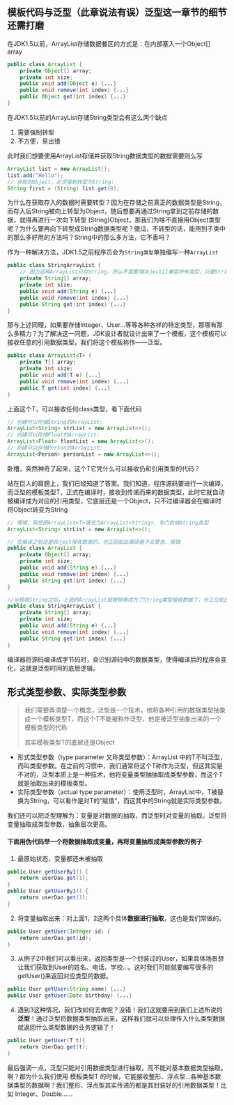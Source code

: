 ## 模板代码与泛型（此章说法有误）泛型这一章节的细节还需打磨

在JDK1.5以前，ArrayList存储数据餐区的方式是：在内部塞入一个Object[] array

~~~ JAVA
public class ArrayList {
    private Object[] array;
    private int size;
    public void add(Object e) {...}
    public void remove(int index) {...}
    public Object get(int index) {...}
}
~~~

在JDK1.5以前的ArrayList存储String类型会有这么两个缺点

1. 需要强制转型
2. 不方便，易出错

此时我们想要使用ArrayList存储并获取String数据类型的数据需要则么写

~~~ java
ArrayList list = new ArrayList();
list.add("Hello");
// 获取到Object，必须强制转型为String:
String first = (String) list.get(0);
~~~

为什么在获取存入的数据时需要转型？因为在存储之前真正的数据类型是String，而存入后String被向上转型为Object，随后想要再通过String拿到之前存储的数据，就得再进行一次向下转型 (String)Object，那我们为啥不直接用Object类型呢？为什么要再向下转型成String数据类型呢？傻瓜，不转型的话，能用到子类中的那么多好用的方法吗？String中的那么多方法，它不香吗？

作为一种解决方法，JDK1.5之前程序员会为`String类型`单独编写一种`ArrayList`

~~~ java
public class StringArrayList {
    // 因为这种ArrayList只存String，所以不需要用Object[]兼容所有类型，只要String[]即可
    private String[] array;
    private int size;
    public void add(String e) {...}
    public void remove(int index) {...}
    public String get(int index) {...}
}
~~~

那与上述同理，如果要存储Integer、User...等等各种各样的特定类型，那哪有那么多精力？为了解决这一问题，JDK设计者就设计出来了一个模板，这个模板可以接收任意的引用数据类型，我们将这个模板称作——泛型。

~~~ java
public class ArrayList<T> {
    private T[] array;
    private int size;
    public void add(T e) {...}
    public void remove(int index) {...}
    public T get(int index) {...}
}
~~~

上面这个T，可以接收任何class类型，看下面代码

~~~ java
// 创建可以存储String的ArrayList:
ArrayList<String> strList = new ArrayList<>();
// 创建可以存储Float的ArrayList:
ArrayList<Float> floatList = new ArrayList<>();
// 创建可以存储Person的ArrayList:
ArrayList<Person> personList = new ArrayList<>();
~~~

卧槽，突然神奇了起来，这个T它凭什么可以接收仍和引用类型的代码？

站在巨人的肩膀上，我们已经知道了答案。我们知道，程序源码要进行一次编译，而泛型的模板类型T，正式在编译时，接收到传递而来的数据类型，此时它就自动被编译成为对应的引用类型，它底层还是一个Object，只不过编译器会在编译时将Object转变为String

~~~ java
// 嘿嘿，我想把ArrayList<T>填充为ArrayList<String>，专门收纳String类型
ArrayList<String> strList = new ArrayList<>();

// 在编译之前还是Object接收数据的，也正因如此编译器不会警告、报错
public class ArrayList {
    private Object[] array;
    private int size;
    public void add(String e) {...}
    public void remove(int index) {...}
    public String get(int index) {...}
}

//当接收String之后，上面的ArrayList就被转换成为了String类型接收数据了，也正应如此被它在后续进入内存时也是String类型
public class StringArrayList {
    private String[] array;
    private int size;
    public void add(String e) {...}
    public void remove(int index) {...}
    public String get(int index) {...}
}
~~~

编译器将源码编译成字节码时，会识别源码中的数据类型，使得编译后的程序会变化，这就是泛型时间的底层逻辑。







## 形式类型参数、实际类型参数

> 我们需要弄清楚一个概念，泛型是一个技术，他将各种引用的数据类型抽象成一个模板类型T，而这个T不能被称作泛型，他是被泛型抽象出来的一个模板类型的代称
>
> 其实模板类型T的底层还是Object

- 形式类型参数（type parameter 又称类型参数）：ArrayList<T> 中的T不叫泛型，而叫类型参数。在之前的习惯中，我们通常将这个T称作为泛型，但这其实是不对的，泛型本质上是一种技术，他将变量类型抽抽取成类型参数，而这个T就是抽取出来的模板类型。
- 实际类型参数（actual type parameter）：使用泛型时，ArrayList<String>中，T被替换为String，可以看作是对T的”赋值“，而这其中的String就是实际类型参数。

我们还可以把泛型理解为：变量是对数据的抽取，而泛型时对变量的抽取。泛型将变量抽取成类型参数，抽象层次更高。



#### 下面用伪代码举一个将数据抽取成变量，再将变量抽取成类型参数的例子

1. 最原始状态，变量都还未被抽取

~~~ java
public User getUserBy1() {
    return userDao.get(1);
}
public User getUserBy1() {
    return userDao.get(1);
}
~~~

2. 将变量抽取出来：对上面1，2这两个具体**数据进行抽取**，这也是我们常做的。

~~~ java
public User getUser(Integer id) {
    return userDao.get(id);
}
~~~

3. 从例子2中我们可以看出来，返回类型是一个封装过的User，如果具体场景想让我们获取到User的姓名、电话、学校...。这时我们可能就要编写很多的getUser()来返回对应类型的数据。

~~~ java
public User getUser(String name) {...}
public User getUser(Date birthday) {...}
~~~

4. 遇到3这种情况，我们改如何去做呢？没错！我们这就要用到我们上述所说的**泛型**！通过泛型将数据类型抽取出来，这样我们就可以处理传入什么类型数据就返回什么类型数据的业务逻辑了！

~~~ java
public User getUser(T t){
    return UserDao.get(t);
}
~~~

最后强调一点，泛型只能对引用数据类型进行抽取，而不能对基本数据类型抽取。啊？那为什么我们使用 模板类型T 的时候，它能接收整形、浮点型...各种基本数据类型的数据啊？我们整形、浮点型其实传递的都是其封装好的引用数据类型！比如 Integer、Double......
































